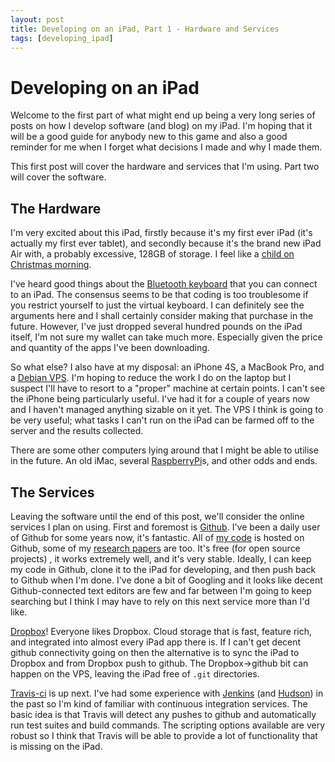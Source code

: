 ```yaml
---
layout: post
title: Developing on an iPad, Part 1 - Hardware and Services
tags: [developing_ipad]
---
```

# Developing on an iPad

Welcome to the first part of what might end up being a very long series of posts on how I develop software (and blog) on my iPad. I'm hoping that it will be a good guide for anybody new to this game and also a good reminder for me when I forget what decisions I made and why I made them. 

This first post will cover the hardware and services that I'm using. Part two will cover the software. 

## The Hardware

I'm very excited about this iPad, firstly because it's my first ever iPad (it's actually my first ever tablet), and secondly because it's the brand new iPad Air with, a probably excessive, 128GB of storage. I feel like a [child on Christmas morning](http://youtube.com/watch?v=pFlcqWQVVuU).

I've heard good things about the [Bluetooth keyboard](http://store.apple.com/us/product/MC184LL/B/apple-wireless-keyboard-english?fnode=3e) that you can connect to an iPad. The consensus seems to be that coding is too troublesome if you restrict yourself to just the virtual keyboard. I can definitely see the arguments here and I shall certainly consider making that purchase in the future. However, I've just dropped several hundred pounds on the iPad itself, I'm not sure my wallet can take much more. Especially given the price and quantity of the apps I've been downloading. 

So what else? I also have at my disposal: an iPhone 4S, a MacBook Pro, and a [Debian VPS](http://bitfolk.com/referrals.html). I'm hoping to reduce the work I do on the laptop but I suspect I'll have to resort to a "proper" machine at certain points. I can't see the iPhone being particularly useful. I've had it for a couple of years now and I haven't managed anything sizable on it yet. The VPS I think is going to be very useful; what tasks I can't run on the iPad can be farmed off to the server and the results collected. 

There are some other computers lying around that I might be able to utilise in the future. An old iMac, several [RaspberryPi](http://www.raspberrypi.org/)s, and other odds and ends. 

## The Services

Leaving the software until the end of this post, we'll consider the online services I plan on using. First and foremost is [Github](https://github.com/). I've been a daily user of Github for some years now, it's fantastic. All of [my code](https://github.com/WilliamMayor) is hosted on Github, some of my [research papers](https://github.com/WilliamMayor/P2P2013) are too. It's free (for open source projects) , it works extremely well, and it's very stable. Ideally, I can keep my code in Github, clone it to the iPad for developing, and then push back to Github when I'm done. I've done a bit of Googling and it looks like decent Github-connected text editors are few and far between  I'm going to keep searching but I think I may have to rely on this next service more than I'd like.

[Dropbox](http://www.dropbox.com/)! Everyone likes Dropbox. Cloud storage that is fast, feature rich, and integrated into almost every iPad app there is. If I can't get decent github connectivity going on then the alternative is to sync the iPad to Dropbox and from Dropbox push to github. The Dropbox->github bit can happen on the VPS, leaving the iPad free of `.git` directories. 

[Travis-ci](http://travis-ci.com) is up next. I've had some experience with [Jenkins](http://jenkins-ci.org/) (and [Hudson](http://hudson-ci.org/)) in the past so I'm kind of familiar with continuous integration services. The basic idea is that Travis will detect any pushes to github and automatically run test suites and build commands. The scripting options available are very robust so I think that Travis will be able to provide a lot of functionality that is missing on the iPad. 


